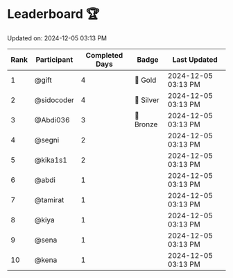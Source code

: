 # Leaderboard 🏆

Updated on: 2024-12-05 03:13 PM

| Rank | Participant       | Completed Days | Badge      | Last Updated         |
|------|-------------------|----------------|------------|----------------------|
| 1    | @gift             | 4              | 🏅 Gold     | 2024-12-05 03:13 PM |
| 2    | @sidocoder        | 4              | 🥈 Silver   | 2024-12-05 03:13 PM |
| 3    | @Abdi036          | 3              | 🥉 Bronze   | 2024-12-05 03:13 PM |
| 4    | @segni            | 2              |            | 2024-12-05 03:13 PM |
| 5    | @kika1s1          | 2              |            | 2024-12-05 03:13 PM |
| 6    | @abdi             | 1              |            | 2024-12-05 03:13 PM |
| 7    | @tamirat          | 1              |            | 2024-12-05 03:13 PM |
| 8    | @kiya             | 1              |            | 2024-12-05 03:13 PM |
| 9    | @sena             | 1              |            | 2024-12-05 03:13 PM |
| 10   | @kena             | 1              |            | 2024-12-05 03:13 PM |
